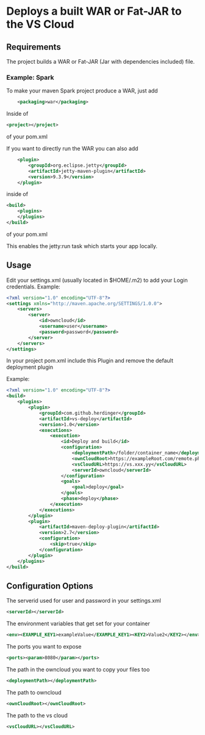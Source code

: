 # Deploys a built WAR or Fat-JAR to the VS Cloud
## Requirements
The project builds a WAR or Fat-JAR (Jar with dependencies included) file.
### Example: Spark
To make your maven Spark project produce a WAR, just add
```xml
    <packaging>war</packaging>
```
Inside of 
```xml
<project></project>
```
of your pom.xml

If you want to directly run the WAR you can also add
```xml
    <plugin>
        <groupId>org.eclipse.jetty</groupId>
        <artifactId>jetty-maven-plugin</artifactId>
        <version>9.3.9</version>
    </plugin>
```
inside of
```xml
<build>
    <plugins>
    </plugins>
</build>
```
of your pom.xml

This enables the jetty:run task which starts your app locally.
## Usage
Edit your settings.xml (usually located in $HOME/.m2) to add your Login credentials.
Example:
```xml
<?xml version="1.0" encoding="UTF-8"?>
<settings xmlns="http://maven.apache.org/SETTINGS/1.0.0">
    <servers>
        <server>
            <id>owncloud</id>
            <username>user</username>
            <password>password</password>
        </server>
    </servers>
</settings>
```
In your project pom.xml include this Plugin and remove the default deployment plugin

Example:
```xml
<?xml version="1.0" encoding="UTF-8"?>
<build>
    <plugins>
        <plugin>
            <groupId>com.github.herdinger</groupId>
            <artifactId>vs-deploy</artifactId>
            <version>1.0</version>
            <executions>
                <execution>
                    <id>Deploy and build</id>
                    <configuration>
                        <deploymentPath>/folder/container_name</deploymentPath>
                        <ownCloudRoot>https://exampleRoot.com/remote.php/webdav/</ownCloudRoot>
                        <vsCloudURL>https://vs.xxx.yy</vsCloudURL>
                        <serverId>owncloud</serverId>
                    </configuration>
                    <goals>
                        <goal>deploy</goal>
                    </goals>
                    <phase>deploy</phase>
                </execution>
            </executions>
        </plugin>
        <plugin>
            <artifactId>maven-deploy-plugin</artifactId>
            <version>2.7</version>
            <configuration>
                <skip>true</skip>
            </configuration>
        </plugin>
    </plugins>
</build>
```
## Configuration Options
The serverid used for user and password in your settings.xml
```xml
<serverId></serverId>
```
The environment variables that get set for your container
```xml
<env><EXAMPLE_KEY1>exampleValue</EXAMPLE_KEY1><KEY2>Value2</KEY2></env>
```
The ports you want to expose
```xml
<ports><param>8080</param></ports>
```
The path in the owncloud you want to copy your files too
```xml
<deploymentPath></deploymentPath>
```
The path to owncloud
```xml
<ownCloudRoot></ownCloudRoot>
```
The path to the vs cloud
```xml
<vsCloudURL></vsCloudURL>
```
